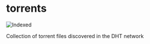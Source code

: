 torrents 
========
![Indexed](https://img.shields.io/badge/indexed-23650-blue)

Collection of torrent files discovered in the DHT network
